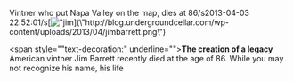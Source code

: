 Vintner who put Napa Valley on the map, dies at 86/s2013-04-03 22:52:01/s[![\"jim](\"http://blog.undergroundcellar.com/wp-content/uploads/2013/04/jimbarrett.png\")](\"http://blog.undergroundcellar.com/wp-content/uploads/2013/04/jimbarrett.png\")

 <span style="\"text-decoration:" underline="">**The creation of a legacy**</span> American vintner Jim Barrett recently died at the age of 86. While you may not recognize his name, his life